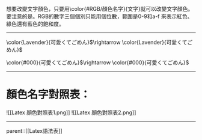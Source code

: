 想要改變文字顏色，只要用\\color{#RGB/顏色名字}{文字}就可以改變文字顏色。
要注意的是。RGB的數字三個個別只能用個位數，範圍是0-9和a-f 來表示紅色、綠色還有藍色的飽和度。
- - -
\\color{Lavender}{可愛くてごめん}$\rightarrow \color{Lavender}{可愛くてごめん}$

\color{#000}{可愛くてごめん}$\rightarrow \color{#000}{可愛くてごめん}$
- - -
# 顏色名字對照表：
![[Latex 顏色對照表1.png]]
![[Latex 顏色對照表2.png]]
- - -
parent::[[Latex語法表]]